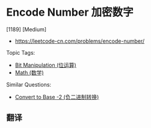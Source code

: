 # Encode Number 加密数字

[1189] [Medium]

- https://leetcode-cn.com/problems/encode-number/

Topic Tags:

- [Bit Manipulation (位运算)](https://leetcode-cn.com/tag/bit-manipulation/)
- [Math (数学)](https://leetcode-cn.com/tag/math/)

Similar Questions:

- [Convert to Base -2 (负二进制转换)](https://leetcode-cn.com/problems/convert-to-base-2/)

## 翻译
